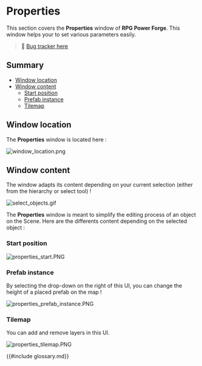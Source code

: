 # Properties

This section covers the **Properties** window of **RPG Power Forge**. This window helps your to set various parameters easily.

> 🐞 [Bug tracker here](https://trello.com/b/PIzgsYov/rpg-power-forge-road-map)

## Summary

- [Window location](#window-location)
- [Window content](#window-content)
    - [Start position](#start-position)
    - [Prefab instance](#prefab-instance)
    - [Tilemap](#tilemap)

## Window location

The **Properties** window is located here : 

![window_location.png](./../media/properties/window_location.png)

## Window content

The window adapts its content depending on your current selection (either from the hierarchy or select tool) !

![select_objects.gif](./../media/properties/select_objects.gif)

The **Properties** window is meant to simplify the editing process of an object on the Scene. Here are the differents content depending on the selected object :

### Start position
![properties_start.PNG](./../media/properties/properties_start.PNG)

### Prefab instance

By selecting the drop-down on the right of this UI, you can change the height of a placed prefab on the map !

![properties_prefab_instance.PNG](./../media/properties/properties_prefab_instance.PNG)

### Tilemap

You can add and remove layers in this UI.

![properties_tilemap.PNG](./../media/properties/properties_tilemap.png)

{{#include glossary.md}}
